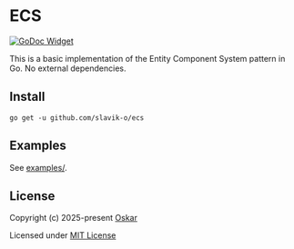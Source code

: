 # ECS

[![GoDoc Widget]][GoDoc]

This is a basic implementation of the Entity Component System pattern in Go. No external dependencies.

## Install

`go get -u github.com/slavik-o/ecs`

## Examples

See [examples/](https://github.com/slavik-o/ecs/blob/main/examples/).

## License

Copyright (c) 2025-present [Oskar](https://github.com/slavik-o)

Licensed under [MIT License](./LICENSE)

[GoDoc]: https://pkg.go.dev/github.com/slavik-o/ecs
[GoDoc Widget]: https://godoc.org/github.com/slavik-o/ecs?status.svg